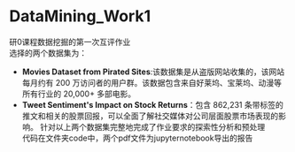 # DataMining_Work1
研0课程数据挖掘的第一次互评作业</br>
选择的两个数据集为：</br>
* **Movies Dataset from Pirated Sites**:该数据集是从盗版网站收集的，该网站每月约有 200 万访问者的用户群。该数据包含来自好莱坞、宝莱坞、动漫等所有行业的 20,000+ 多部电影。
* **Tweet Sentiment's Impact on Stock Returns**：包含 862,231 条带标签的推文和相关的股票回报，可以全面了解社交媒体对公司层面股票市场表现的影响。
针对以上两个数据集完整地完成了作业要求的探索性分析和预处理</br>
代码在文件夹code中，两个pdf文件为jupyternotebook导出的报告</br>
